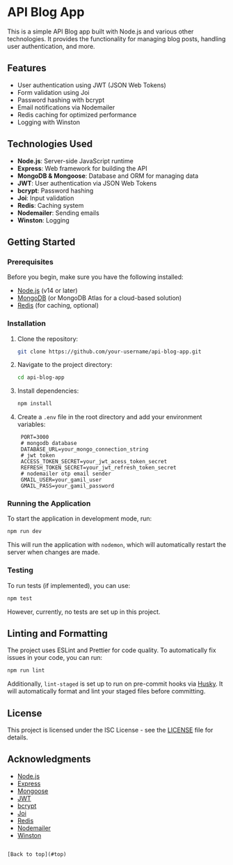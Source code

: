 <a name="top"></a>
# API Blog App

This is a simple API Blog app built with Node.js and various other technologies. It provides the functionality for managing blog posts, handling user authentication, and more.

## Features

- User authentication using JWT (JSON Web Tokens)
- Form validation using Joi
- Password hashing with bcrypt
- Email notifications via Nodemailer
- Redis caching for optimized performance
- Logging with Winston

## Technologies Used

- **Node.js**: Server-side JavaScript runtime
- **Express**: Web framework for building the API
- **MongoDB & Mongoose**: Database and ORM for managing data
- **JWT**: User authentication via JSON Web Tokens
- **bcrypt**: Password hashing
- **Joi**: Input validation
- **Redis**: Caching system
- **Nodemailer**: Sending emails
- **Winston**: Logging

## Getting Started

### Prerequisites

Before you begin, make sure you have the following installed:

- [Node.js](https://nodejs.org/) (v14 or later)
- [MongoDB](https://www.mongodb.com/) (or MongoDB Atlas for a cloud-based solution)
- [Redis](https://redis.io/) (for caching, optional)

### Installation

1. Clone the repository:

   ```bash
   git clone https://github.com/your-username/api-blog-app.git
   ```

2. Navigate to the project directory:

   ```bash
   cd api-blog-app
   ```

3. Install dependencies:

   ```bash
   npm install
   ```

4. Create a `.env` file in the root directory and add your environment variables:

   ```dotenv
    PORT=3000
    # mongodb database
    DATABASE_URL=your_mongo_connection_string
    # jwt token
    ACCESS_TOKEN_SECRET=your_jwt_acess_token_secret
    REFRESH_TOKEN_SECRET=your_jwt_refresh_token_secret
    # nodemailer otp email sender
    GMAIL_USER=your_gamil_user
    GMAIL_PASS=your_gamil_password  
   ```

### Running the Application

To start the application in development mode, run:

```bash
npm run dev
```

This will run the application with `nodemon`, which will automatically restart the server when changes are made.

### Testing

To run tests (if implemented), you can use:

```bash
npm test
```

However, currently, no tests are set up in this project.

## Linting and Formatting

The project uses ESLint and Prettier for code quality. To automatically fix issues in your code, you can run:

```bash
npm run lint
```

Additionally, `lint-staged` is set up to run on pre-commit hooks via [Husky](https://typicode.github.io/husky/). It will automatically format and lint your staged files before committing.

## License

This project is licensed under the ISC License - see the [LICENSE](LICENSE) file for details.

## Acknowledgments

- [Node.js](https://nodejs.org/)
- [Express](https://expressjs.com/)
- [Mongoose](https://mongoosejs.com/)
- [JWT](https://jwt.io/)
- [bcrypt](https://www.npmjs.com/package/bcrypt)
- [Joi](https://joi.dev/)
- [Redis](https://redis.io/)
- [Nodemailer](https://nodemailer.com/)
- [Winston](https://github.com/winstonjs/winston)
```

[Back to top](#top)

